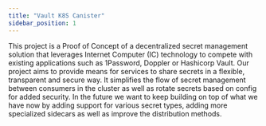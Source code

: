 ```yaml
---
title: "Vault K8S Canister"
sidebar_position: 1
---
```


This project is a Proof of Concept of a decentralized secret management solution that leverages Internet Computer (IC) technology to compete with existing applications such as 1Password, Doppler or Hashicorp Vault.
Our project aims to provide means for services to share secrets in a flexible, transparent and secure way. It simplifies the flow of secret management between consumers in the cluster as well as rotate secrets based on config for added security.
In the future we want to keep building on top of what we have now by adding support for various secret types, adding more specialized sidecars as well as improve the distribution methods.
